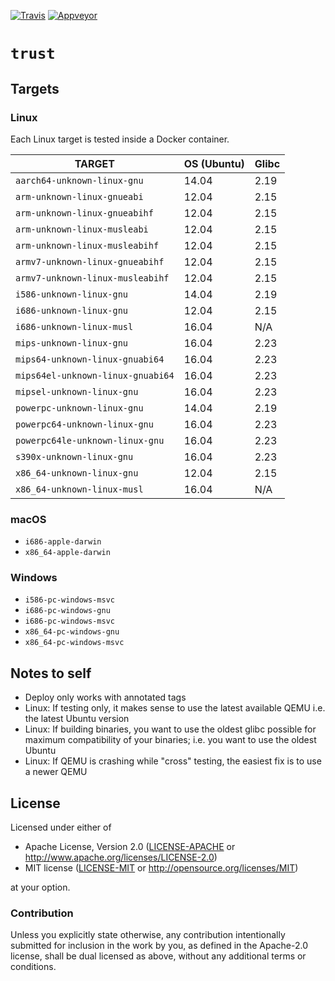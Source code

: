 [![Travis](https://travis-ci.org/japaric/trust.svg?branch=master)](https://travis-ci.org/japaric/trust)
[![Appveyor](https://ci.appveyor.com/api/projects/status/xybgv7qrarp9hmnb?svg=true)](https://ci.appveyor.com/project/japaric/trust)

# `trust`

## Targets

### Linux

Each Linux target is tested inside a Docker container.

| TARGET                            | OS (Ubuntu) | Glibc |
|-----------------------------------|-------------|-------|
| `aarch64-unknown-linux-gnu`       |       14.04 |  2.19 |
| `arm-unknown-linux-gnueabi`       |       12.04 |  2.15 |
| `arm-unknown-linux-gnueabihf`     |       12.04 |  2.15 |
| `arm-unknown-linux-musleabi`      |       12.04 |  2.15 |
| `arm-unknown-linux-musleabihf`    |       12.04 |  2.15 |
| `armv7-unknown-linux-gnueabihf`   |       12.04 |  2.15 |
| `armv7-unknown-linux-musleabihf`  |       12.04 |  2.15 |
| `i586-unknown-linux-gnu`          |       14.04 |  2.19 |
| `i686-unknown-linux-gnu`          |       12.04 |  2.15 |
| `i686-unknown-linux-musl`         |       16.04 |   N/A |
| `mips-unknown-linux-gnu`          |       16.04 |  2.23 |
| `mips64-unknown-linux-gnuabi64`   |       16.04 |  2.23 |
| `mips64el-unknown-linux-gnuabi64` |       16.04 |  2.23 |
| `mipsel-unknown-linux-gnu`        |       16.04 |  2.23 |
| `powerpc-unknown-linux-gnu`       |       14.04 |  2.19 |
| `powerpc64-unknown-linux-gnu`     |       16.04 |  2.23 |
| `powerpc64le-unknown-linux-gnu`   |       16.04 |  2.23 |
| `s390x-unknown-linux-gnu`         |       16.04 |  2.23 |
| `x86_64-unknown-linux-gnu`        |       12.04 |  2.15 |
| `x86_64-unknown-linux-musl`       |       16.04 |   N/A |

### macOS

- `i686-apple-darwin`
- `x86_64-apple-darwin`

### Windows

- `i586-pc-windows-msvc`
- `i686-pc-windows-gnu`
- `i686-pc-windows-msvc`
- `x86_64-pc-windows-gnu`
- `x86_64-pc-windows-msvc`

## Notes to self

- Deploy only works with annotated tags
- Linux: If testing only, it makes sense to use the latest available QEMU i.e. the latest Ubuntu
  version
- Linux: If building binaries, you want to use the oldest glibc possible for maximum compatibility
  of your binaries; i.e. you want to use the oldest Ubuntu
- Linux: If QEMU is crashing while "cross" testing, the easiest fix is to use a newer QEMU

## License

Licensed under either of

- Apache License, Version 2.0 ([LICENSE-APACHE](LICENSE-APACHE) or
  http://www.apache.org/licenses/LICENSE-2.0)
- MIT license ([LICENSE-MIT](LICENSE-MIT) or http://opensource.org/licenses/MIT)

at your option.

### Contribution

Unless you explicitly state otherwise, any contribution intentionally submitted for inclusion in the
work by you, as defined in the Apache-2.0 license, shall be dual licensed as above, without any
additional terms or conditions.
